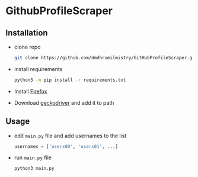 # GithubProfileScraper

## Installation

- clone repo

  ```bash
  git clone https://github.com/dmdhrumilmistry/GitHubProfileScraper.git
  ```

- install requirements

  ```bash
  python3 -m pip install -r requirements.txt
  ```

- Install [Firefox](https://www.mozilla.org/en-US/firefox/download/thanks/)

- Download [geckodriver](https://github.com/mozilla/geckodriver/releases) and add it to path

## Usage

- edit `main.py` file and add usernames to the list

  ```python
  usernames = ['userx00', 'userx01', ...]
  ```

- run `main.py` file

  ```bash
  python3 main.py
  ```

